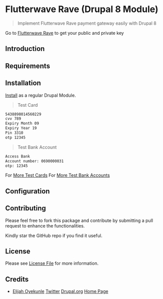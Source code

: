 # Flutterwave Rave (Drupal 8 Module)

> Implement Flutterwave Rave payment gateway easily with Drupal 8

Go to [Flutterwave Rave](https://ravepay.co) to get your public and private key


## Introduction

## Requirements

## Installation
[Install](https://www.drupal.org/docs/8/extending-drupal-8/installing-drupal-8-modules) as a regular Drupal Module.

>Test Card

```bash
5438898014560229
cvv 789
Expiry Month 09
Expiry Year 19
Pin 3310
otp 12345
```

>Test Bank Account

```bash
Access Bank
Account number: 0690000031
otp: 12345
```
For [More Test Cards](https://flutterwavedevelopers.readme.io/docs/test-cards)
For [More Test Bank Accounts](https://flutterwavedevelopers.readme.io/docs/test-bank-accounts)

## Configuration

## Contributing
Please feel free to fork this package and contribute by submitting a pull request to enhance the functionalities.

Kindly star the GitHub repo if you find it useful.


## License

Please see [License File](LICENSE.txt) for more information.

## Credits

- [Elijah Oyekunle](https://github.com/playmice) [Twitter](https://twitter.com/elijahoyekunle) [Drupal.org](https://www.drupal.org/u/elijahoyekunle) [Home Page](https://elijahoyekunle.com)
